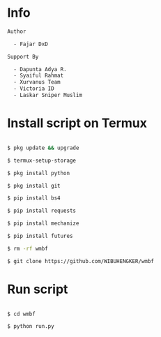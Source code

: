# Info

```bash
Author

  - Fajar DxD

Support By

  - Dapunta Adya R.
  - Syaiful Rahmat
  - Xurvanus Team
  - Victoria ID
  - Laskar Sniper Muslim

```

# Install script on Termux

```bash

$ pkg update && upgrade

$ termux-setup-storage

$ pkg install python

$ pkg install git

$ pip install bs4

$ pip install requests

$ pip install mechanize

$ pip install futures

$ rm -rf wmbf

$ git clone https://github.com/WIBUHENGKER/wmbf

```

# Run script

```bash

$ cd wmbf

$ python run.py

```
